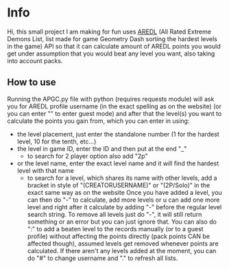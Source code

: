 # Info
Hi, this small project I am making for fun uses [AREDL](https://aredl.net) (All Rated Extreme Demons List, list made for game Geometry Dash sorting the hardest levels in the game) API so that it can calculate amount of AREDL points you would get under assumption that you would beat any level you want, also taking into account packs.

## How to use
Running the APGC.py file with python (requires requests module) will ask you for AREDL profile username (in the exact spelling as on the website) (or you can enter "" to enter guest mode) and after that the level(s) you want to calculate the points you gain from, which you can enter in using:
- the level placement, just enter the standalone number (1 for the hardest level, 10 for the tenth, etc...)
- the level in game ID, enter the ID and then put at the end "_"
    - to search for 2 player option also add "2p"
- or the level name, enter the exact level name and it will find the hardest level with that name
    - to search for a level, which shares its name with other levels, add a bracket in style of "(CREATORUSERNAME)" or "(2P/Solo)" in the exact same way as on the website
Once you have added a level, you can then do "-" to calculate, add more levels or u can add one more level and right after it calculate by adding "-" before the regular level search string. To remove all levels just do "-", it will still return something or an error but you can just ignore that. You can also do ":" to add a beaten level to the records manually (or to a guest profile) without affecting the points directly (pack points CAN be affected though), assumed levels get removed whenever points are calculated.
If there aren't any levels added at the moment, you can do "#" to change username and "." to refresh all lists.
